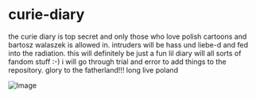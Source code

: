 # curie-diary
the curie diary is top secret and only those who love polish cartoons and bartosz walaszek is allowed in.
intruders will be hass und liebe-d and fed into the radiation.
this will definitely be just a fun lil diary will all sorts of fandom stuff :-)
i will go through trial and error to add things to the repository.
glory to the fatherland!!!
long live poland

![Image](https://github.com/user-attachments/assets/4e71ace9-48b7-4cce-87a8-905abd401fdb)

